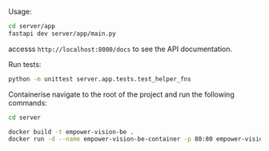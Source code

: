 Usage:
```bash
cd server/app
fastapi dev server/app/main.py
```

accesss `http://localhost:8000/docs` to see the API documentation.


Run tests:
```bash
python -m unittest server.app.tests.test_helper_fns

```

Containerise
navigate to the root of the project and run the following commands:
```bash
cd server
```

```bash
docker build -t empower-vision-be .
docker run -d --name empower-vision-be-container -p 80:80 empower-vision-be
```
